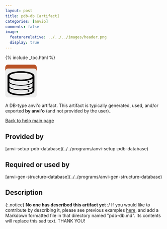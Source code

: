 ```yaml
---
layout: post
title: pdb-db [artifact]
categories: [anvio]
comments: false
image:
  featurerelative: ../../../images/header.png
  display: true
---
```



{% include _toc.html %}


<img src="../../images/icons/DB.png" alt="DB" style="width:100px; border:none" />

A DB-type anvi'o artifact. This artifact is typically generated, used, and/or exported **by anvi'o** (and not provided by the user)..

[Back to help main page](../../)

## Provided by


<p style="text-align: left" markdown="1"><span class="artifact-p">[anvi-setup-pdb-database](../../programs/anvi-setup-pdb-database)</span></p>


## Required or used by

<p style="text-align: left" markdown="1"><span class="artifact-r">[anvi-gen-structure-database](../../programs/anvi-gen-structure-database)</span></p>

## Description

{:.notice}
**No one has described this artifact yet** :/ If you would like to contribute by describing it, please see previous examples [here](https://github.com/merenlab/anvio/tree/master/anvio/docs/artifacts), and add a Markdown formatted file in that directory named "pdb-db.md". Its contents will replace this sad text. THANK YOU!

